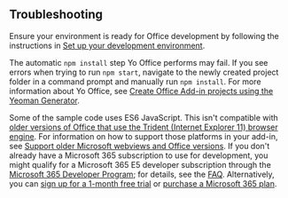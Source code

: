 ## Troubleshooting

Ensure your environment is ready for Office development by following the instructions in [Set up your development environment](../overview/set-up-your-dev-environment.md).

The automatic `npm install` step Yo Office performs may fail. If you see errors when trying to run `npm start`, navigate to the newly created project folder in a command prompt and manually run `npm install`. For more information about Yo Office, see [Create Office Add-in projects using the Yeoman Generator](../develop/yeoman-generator-overview.md).

Some of the sample code uses ES6 JavaScript. This isn't compatible with [older versions of Office that use the Trident (Internet Explorer 11) browser engine](/office/dev/add-ins/concepts/browsers-used-by-office-web-add-ins). For information on how to support those platforms in your add-in, see [Support older Microsoft webviews and Office versions](/office/dev/add-ins/develop/support-ie-11). If you don't already have a Microsoft 365 subscription to use for development, you might qualify for a Microsoft 365 E5 developer subscription through the [Microsoft 365 Developer Program](https://aka.ms/m365devprogram); for details, see the [FAQ](/office/developer-program/microsoft-365-developer-program-faq#who-qualifies-for-a-microsoft-365-e5-developer-subscription-). Alternatively, you can [sign up for a 1-month free trial](https://www.microsoft.com/microsoft-365/try) or [purchase a Microsoft 365 plan](https://www.microsoft.com/microsoft-365/business/compare-all-microsoft-365-business-products-g).
